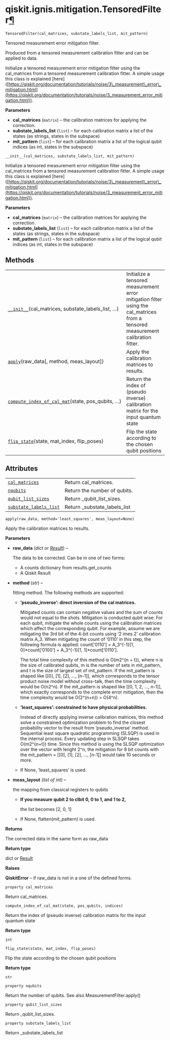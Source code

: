 # qiskit.ignis.mitigation.TensoredFilter[¶](#qiskit-ignis-mitigation-tensoredfilter "Permalink to this headline")

<span id="undefined" />

`TensoredFilter(cal_matrices, substate_labels_list, mit_pattern)`

Tensored measurement error mitigation filter.

Produced from a tensored measurement calibration fitter and can be applied to data.

Initialize a tensored measurement error mitigation filter using the cal\_matrices from a tensored measurement calibration fitter. A simple usage this class is explained \[here] ([https://qiskit.org/documentation/tutorials/noise/3\_measurement\_error\_mitigation.html](https://qiskit.org/documentation/tutorials/noise/3_measurement_error_mitigation.html)).

**Parameters**

*   **cal\_matrices** (`matrix`) – the calibration matrices for applying the correction.
*   **substate\_labels\_list** (`list`) – for each calibration matrix a list of the states (as strings, states in the subspace)
*   **mit\_pattern** (`list`) – for each calibration matrix a list of the logical qubit indices (as int, states in the subspace)

<span id="undefined" />

`__init__(cal_matrices, substate_labels_list, mit_pattern)`

Initialize a tensored measurement error mitigation filter using the cal\_matrices from a tensored measurement calibration fitter. A simple usage this class is explained \[here] ([https://qiskit.org/documentation/tutorials/noise/3\_measurement\_error\_mitigation.html](https://qiskit.org/documentation/tutorials/noise/3_measurement_error_mitigation.html)).

**Parameters**

*   **cal\_matrices** (`matrix`) – the calibration matrices for applying the correction.
*   **substate\_labels\_list** (`list`) – for each calibration matrix a list of the states (as strings, states in the subspace)
*   **mit\_pattern** (`list`) – for each calibration matrix a list of the logical qubit indices (as int, states in the subspace)

## Methods

|                                                                                                                                                                                         |                                                                                                                                   |
| --------------------------------------------------------------------------------------------------------------------------------------------------------------------------------------- | --------------------------------------------------------------------------------------------------------------------------------- |
| [`__init__`](#qiskit.ignis.mitigation.TensoredFilter.__init__ "qiskit.ignis.mitigation.TensoredFilter.__init__")(cal\_matrices, substate\_labels\_list, …)                              | Initialize a tensored measurement error mitigation filter using the cal\_matrices from a tensored measurement calibration fitter. |
| [`apply`](#qiskit.ignis.mitigation.TensoredFilter.apply "qiskit.ignis.mitigation.TensoredFilter.apply")(raw\_data\[, method, meas\_layout])                                             | Apply the calibration matrices to results.                                                                                        |
| [`compute_index_of_cal_mat`](#qiskit.ignis.mitigation.TensoredFilter.compute_index_of_cal_mat "qiskit.ignis.mitigation.TensoredFilter.compute_index_of_cal_mat")(state, pos\_qubits, …) | Return the index of (pseudo inverse) calibration matrix for the input quantum state                                               |
| [`flip_state`](#qiskit.ignis.mitigation.TensoredFilter.flip_state "qiskit.ignis.mitigation.TensoredFilter.flip_state")(state, mat\_index, flip\_poses)                                  | Flip the state according to the chosen qubit positions                                                                            |

## Attributes

|                                                                                                                                                      |                                 |
| ---------------------------------------------------------------------------------------------------------------------------------------------------- | ------------------------------- |
| [`cal_matrices`](#qiskit.ignis.mitigation.TensoredFilter.cal_matrices "qiskit.ignis.mitigation.TensoredFilter.cal_matrices")                         | Return cal\_matrices.           |
| [`nqubits`](#qiskit.ignis.mitigation.TensoredFilter.nqubits "qiskit.ignis.mitigation.TensoredFilter.nqubits")                                        | Return the number of qubits.    |
| [`qubit_list_sizes`](#qiskit.ignis.mitigation.TensoredFilter.qubit_list_sizes "qiskit.ignis.mitigation.TensoredFilter.qubit_list_sizes")             | Return \_qubit\_list\_sizes.    |
| [`substate_labels_list`](#qiskit.ignis.mitigation.TensoredFilter.substate_labels_list "qiskit.ignis.mitigation.TensoredFilter.substate_labels_list") | Return \_substate\_labels\_list |

<span id="undefined" />

`apply(raw_data, method='least_squares', meas_layout=None)`

Apply the calibration matrices to results.

**Parameters**

*   **raw\_data** (*dict or* [*Result*](qiskit.result.Result#qiskit.result.Result "qiskit.result.Result")) –

    The data to be corrected. Can be in one of two forms:

    *   A counts dictionary from results.get\_counts
    *   A Qiskit Result

*   **method** (*str*) –

    fitting method. The following methods are supported:

    *   **’pseudo\_inverse’: direct inversion of the cal matrices.**

        Mitigated counts can contain negative values and the sum of counts would not equal to the shots. Mitigation is conducted qubit wise: For each qubit, mitigate the whole counts using the calibration matrices which affect the corresponding qubit. For example, assume we are mitigating the 3rd bit of the 4-bit counts using ‘2 imes 2’ calibration matrix A\_3. When mitigating the count of ‘0110’ in this step, the following formula is applied: count\[‘0110’] = A\_3^\{-1}\[1, 0]\*count\[‘0100’] + A\_3^\{-1}\[1, 1]\*count\[‘0110’].

        The total time complexity of this method is O(m2^\{n + t}), where n is the size of calibrated qubits, m is the number of sets in mit\_pattern, and t is the size of largest set of mit\_pattern. If the mit\_pattern is shaped like \[\[0], \[1], \[2], …, \[n-1]], which corresponds to the tensor product noise model without cross-talk, then the time complexity would be O(n2^n). If the mit\_pattern is shaped like \[\[0, 1, 2, …, n-1]], which exactly corresponds to the complete error mitigation, then the time complexity would be O(2^(n+n)) = O(4^n).

    *   **’least\_squares’: constrained to have physical probabilities.**

        Instead of directly applying inverse calibration matrices, this method solve a constrained optimization problem to find the closest probability vector to the result from ‘pseudo\_inverse’ method. Sequential least square quadratic programming (SLSQP) is used in the internal process. Every updating step in SLSQP takes O(m2^\{n+t}) time. Since this method is using the SLSQP optimization over the vector with lenght 2^n, the mitigation for 8 bit counts with the mit\_pattern = \[\[0], \[1], \[2], …, \[n-1]] would take 10 seconds or more.

    *   If None, ‘least\_squares’ is used.

*   **meas\_layout** (*list of int*) –

    the mapping from classical registers to qubits

    *   **If you measure qubit 2 to clbit 0, 0 to 1, and 1 to 2,**

        the list becomes \[2, 0, 1]

    *   If None, flatten(mit\_pattern) is used.

**Returns**

The corrected data in the same form as raw\_data

**Return type**

dict or [Result](qiskit.result.Result#qiskit.result.Result "qiskit.result.Result")

**Raises**

**QiskitError** – if raw\_data is not in a one of the defined forms.

<span id="undefined" />

`property cal_matrices`

Return cal\_matrices.

<span id="undefined" />

`compute_index_of_cal_mat(state, pos_qubits, indices)`

Return the index of (pseudo inverse) calibration matrix for the input quantum state

**Return type**

`int`

<span id="undefined" />

`flip_state(state, mat_index, flip_poses)`

Flip the state according to the chosen qubit positions

**Return type**

`str`

<span id="undefined" />

`property nqubits`

Return the number of qubits. See also MeasurementFilter.apply()

<span id="undefined" />

`property qubit_list_sizes`

Return \_qubit\_list\_sizes.

<span id="undefined" />

`property substate_labels_list`

Return \_substate\_labels\_list
